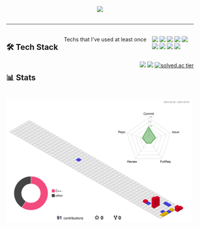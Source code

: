 <div align= "center">
    <img src="https://capsule-render.vercel.app/api?type=waving&color=0:fce5ff,100:d4b8ff&height=120&text=🍒뚱땅%20뚱땅%20굴러가기🍒&animation=&fontColor=b20148&fontSize=50" />
    </div>
    
<div style="text-align: left;"> 
  <h2 style="border-bottom: 1px solid #21262d; color: #c9d1d9;"></h2>  
  <div style="font-weight: 700; font-size: 15px; text-align: left; color: #c9d1d9;"></div> 
</div>

<div style="display: flex; justify-content: space-between; align-items: flex-start; flex-wrap: wrap;">

## 🛠 Tech Stack  
Techs that I've used at least once  

<!-- Tech stack badges -->
<p>
  <img src="https://img.shields.io/badge/C-A8B9CC?style=for-the-badge&logo=C&logoColor=white">
  <img src="https://img.shields.io/badge/C++-00599C?style=for-the-badge&logo=C%2B%2B&logoColor=white">
  <img src="https://img.shields.io/badge/CSS3-1572B6?style=for-the-badge&logo=CSS3&logoColor=white">
  <img src="https://img.shields.io/badge/Github-181717?style=for-the-badge&logo=Github&logoColor=white">
  <img src="https://img.shields.io/badge/HTML5-E34F26?style=for-the-badge&logo=HTML5&logoColor=white">
  <br/>
  <img src="https://img.shields.io/badge/Java-007396?style=for-the-badge&logo=Java&logoColor=white">
  <img src="https://img.shields.io/badge/Javascript-F7DF1E?style=for-the-badge&logo=Javascript&logoColor=white">
  <img src="https://img.shields.io/badge/Python-3776AB?style=for-the-badge&logo=Python&logoColor=white">
  <img src="https://img.shields.io/badge/PyTorch-EE4C2C?style=for-the-badge&logo=PyTorch&logoColor=white">
</p>

---

## 📊 Stats

<!-- GitHub Stats & Most Used Languages -->
<div align="center">
  <img src="https://github-readme-stats.vercel.app/api/top-langs/?username=RealSeyeon&layout=compact&theme=tokyonight&hide_border=true" height="130px"/>
  <img src="https://github-readme-stats.vercel.app/api?username=RealSeyeon&show_icons=true&theme=tokyonight&hide_border=true" height="130px"/>
  <a href="https://solved.ac/abc07069/">
    <img src="http://mazassumnida.wtf/api/v2/generate_badge?boj=abc07069" alt="solved.ac tier" height="130px/">
  </a>
</div>

<!-- 3D Block + Tier card 나란히 -->
<div style="display: flex; justify-content: center; align-items: flex-start; gap: 20px; margin-top: 20px;">
  <img src="./profile-3d-contrib/profile-gitblock.svg" width="500px">
  
</div>

</div>
